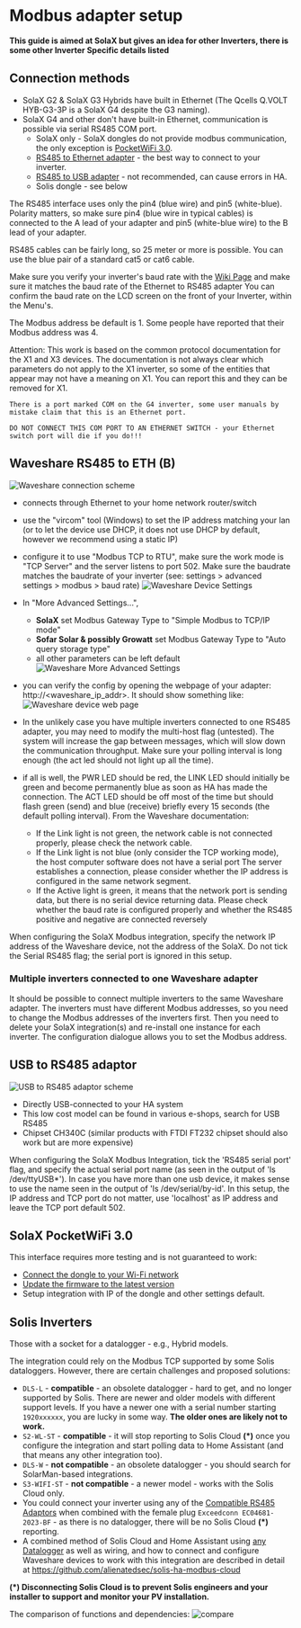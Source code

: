 # Modbus adapter setup

**This guide is aimed at SolaX but gives an idea for other Inverters, there is some other Inverter Specific details listed**

## Connection methods

  - SolaX G2 & SolaX G3 Hybrids have built in Ethernet (The Qcells Q.VOLT HYB-G3-3P is a SolaX G4 despite the G3 naming).
  - SolaX G4 and other don't have built-in Ethernet, communication is possible via serial RS485 COM port.
    - SolaX only - SolaX dongles do not provide modbus communication, the only exception is [PocketWiFi 3.0](#solax-pocketwifi-30).
    - [RS485 to Ethernet adapter](#waveshare-rs485-to-eth-b) - the best way to connect to your inverter.
    - [RS485 to USB adapter](#usb-to-rs485-adaptor) - not recommended, can cause errors in HA.
    - Solis dongle - see below

The RS485 interface uses only the pin4 (blue wire) and pin5 (white-blue). Polarity matters, so make sure pin4 (blue wire in typical cables) is connected to the A lead of your adapter and pin5 (white-blue wire) to the B lead of your adapter.

RS485 cables can be fairly long, so 25 meter or more is possible. You can use the blue pair of a standard cat5 or cat6 cable.

Make sure you verify your inverter's baud rate with the [Wiki Page](baudrates.md) and make sure it matches the baud rate of the Ethernet to RS485 adapter
You can confirm the baud rate on the LCD screen on the front of your Inverter, within the Menu's.

The Modbus address be default is 1. Some people have reported that their Modbus address was 4.

Attention: This work is based on the common protocol documentation for the X1 and X3 devices. The documentation is not always clear which parameters do not apply to the X1 inverter, so some of the entities that appear may not have a meaning on X1. You can report this and they can be removed for X1.

```{note}
There is a port marked COM on the G4 inverter, some user manuals by mistake claim that this is an Ethernet port.

DO NOT CONNECT THIS COM PORT TO AN ETHERNET SWITCH - your Ethernet switch port will die if you do!!!
```

## Waveshare RS485 to ETH (B)

![Waveshare connection scheme](images/adaptor-rs485-eth-waveshare-b-scheme.png)

- connects through Ethernet to your home network router/switch
- use the "vircom" tool (Windows) to set the IP address matching your lan (or to let the device use DHCP, it does not use DHCP by default, however we recommend using a static IP)
- configure it to use "Modbus TCP to RTU", make sure the work mode is "TCP Server" and the server listens to port 502. Make sure the baudrate matches the baudrate of your inverter (see:  settings > advanced settings > modbus > baud rate)
![Waveshare Device Settings](images/adaptor-rs485-eth-waveshare-b-settings-device.png)

- In "More Advanced Settings...",
    - **SolaX** set Modbus Gateway Type to "Simple Modbus to TCP/IP mode"
    - **Sofar Solar & possibly Growatt** set Modbus Gateway Type to "Auto query storage type"
    - all other parameters can be left default
![Waveshare More Advanced Settings](images/adaptor-rs485-eth-waveshare-b-settings-advanced.png)

- you can verify the config by opening the webpage of your adapter: http://<waveshare_ip_addr>. It should show something like:
![Waveshare device web page](images/adaptor-rs485-eth-waveshare-b-web-page.png)
- In the unlikely case you have multiple inverters connected to one RS485 adapter, you may need to modify the multi-host flag (untested). The system will increase the gap between messages, which will slow down the communication throughput. Make sure your polling interval is long enough (the act led should not light up all the time).
- if all is well, the PWR LED should be red, the LINK LED should initially be green and become permanently blue as soon as HA has made the connection. The ACT LED should be off most of the time but should flash green (send) and blue (receive) briefly every 15 seconds (the default polling interval). From the Waveshare documentation:
    - If the Link light is not green, the network cable is not connected properly, please check the network cable. 
    - If the Link light is not blue (only consider the TCP working mode), the host computer software does not have a serial port The server establishes a connection, please consider whether the IP address is configured in the same network segment. 
    - If the Active light is green, it means that the network port is sending data, but there is no serial device returning data. Please check whether the baud rate is configured properly and whether the RS485 positive and negative are connected reversely

When configuring the SolaX Modbus integration, specify the network IP address of the Waveshare device, not the address of the SolaX.
Do not tick the Serial RS485 flag; the serial port is ignored in this setup.

### Multiple inverters connected to one Waveshare adapter

It should be possible to connect multiple inverters to the same Waveshare adapter. The inverters must have different Modbus addresses, so you need to change the Modbus addresses of the inverters first. Then you need to delete your SolaX integration(s) and re-install one instance for each inverter. The configuration dialogue allows you to set the Modbus address.

## USB to RS485 adaptor

![USB to RS485 adaptor scheme](images/adaptor-rs485-usb-scheme.png)

- Directly USB-connected to your HA system
- This low cost model can be found in various e-shops, search for USB RS485
- Chipset CH340C (similar products with FTDI FT232 chipset should also work but are more expensive)

When configuring the SolaX Modbus Integration, tick the 'RS485 serial port' flag, and specify the actual serial port name  (as seen in the output of 'ls /dev/ttyUSB*'). In case you have more than one usb device, it makes sense to use the name seen in the output of 'ls /dev/serial/by-id'. In this setup, the IP address and TCP port do not matter, use 'localhost' as IP address and leave the TCP port default 502.


## SolaX PocketWiFi 3.0

This interface requires more testing and is not guaranteed to work:

- [Connect the dongle to your Wi-Fi network](solax-faq.md#how-to-connect-pocketwifi-30-to-my-wi-fi-network)
- [Update the firmware to the latest version](solax-firmware-update.md#pocketwifi-30)
- Setup integration with IP of the dongle and other settings default.

## Solis Inverters

Those with a socket for a datalogger - e.g., Hybrid models.

The integration could rely on the Modbus TCP supported by some Solis dataloggers. However, there are certain challenges and proposed solutions:
- `DLS-L` - **compatible** - an obsolete datalogger - hard to get, and no longer supported by Solis. There are newer and older models with different support levels. If you have a newer one with a serial number starting `1920xxxxxx`, you are lucky in some way. **The older ones are likely not to work.**
- `S2-WL-ST` - **compatible** - it will stop reporting to Solis Cloud **(*)** once you configure the integration and start polling data to Home Assistant (and that means any other integration too).
- `DLS-W` - **not compatible** - an obsolete datalogger - you should search for SolarMan-based integrations.
- `S3-WIFI-ST` - **not compatible** - a newer model - works with the Solis Cloud only.
- You could connect your inverter using any of the [Compatible RS485 Adaptors](https://github.com/wills106/homeassistant-solax-modbus/wiki/Compatible-RS485-Adaptors) when combined with the female plug `Exceedconn EC04681-2023-BF` - as there is no datalogger, there will be no Solis Cloud **(*)** reporting.
- A combined method of Solis Cloud and Home Assistant using [any Datalogger](https://github.com/alienatedsec/solis-ha-modbus-cloud#supported-solis-dataloggers) as well as wiring, and how to connect and configure Waveshare devices to work with this integration are described in detail at https://github.com/alienatedsec/solis-ha-modbus-cloud

**(*) Disconnecting Solis Cloud is to prevent Solis engineers and your installer to support and monitor your PV installation.**

The comparison of functions and dependencies:
![compare](https://raw.githubusercontent.com/alienatedsec/solis-ha-modbus-cloud/master/images/datalogger-table.png)